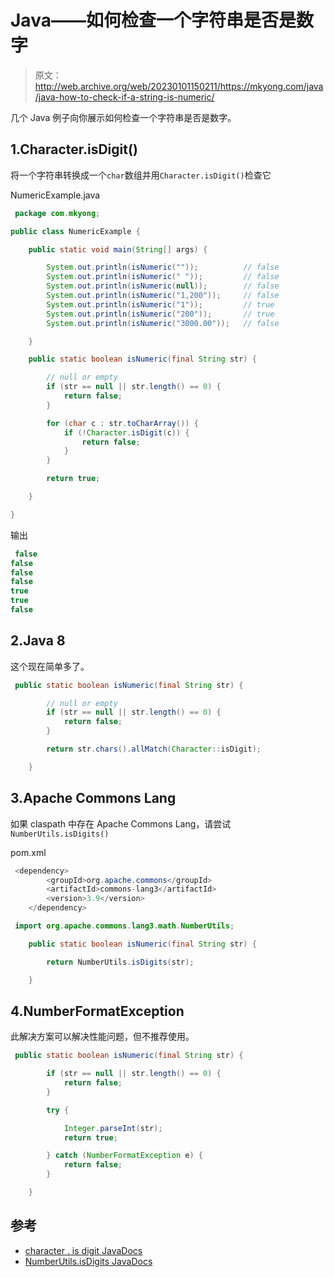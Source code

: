 # Java——如何检查一个字符串是否是数字

> 原文：<http://web.archive.org/web/20230101150211/https://mkyong.com/java/java-how-to-check-if-a-string-is-numeric/>

几个 Java 例子向你展示如何检查一个字符串是否是数字。

## 1.Character.isDigit()

将一个字符串转换成一个`char`数组并用`Character.isDigit()`检查它

NumericExample.java

```java
 package com.mkyong;

public class NumericExample {

    public static void main(String[] args) {

        System.out.println(isNumeric(""));          // false
        System.out.println(isNumeric(" "));         // false
        System.out.println(isNumeric(null));        // false
        System.out.println(isNumeric("1,200"));     // false
        System.out.println(isNumeric("1"));         // true
        System.out.println(isNumeric("200"));       // true
        System.out.println(isNumeric("3000.00"));   // false

    }

    public static boolean isNumeric(final String str) {

        // null or empty
        if (str == null || str.length() == 0) {
            return false;
        }

        for (char c : str.toCharArray()) {
            if (!Character.isDigit(c)) {
                return false;
            }
        }

        return true;

    }

} 
```

输出

```java
 false
false
false
false
true
true
false 
```

## 2.Java 8

这个现在简单多了。

```java
 public static boolean isNumeric(final String str) {

        // null or empty
        if (str == null || str.length() == 0) {
            return false;
        }

        return str.chars().allMatch(Character::isDigit);

    } 
```

## 3.Apache Commons Lang

如果 claspath 中存在 Apache Commons Lang，请尝试`NumberUtils.isDigits()`

pom.xml

```java
 <dependency>
		<groupId>org.apache.commons</groupId>
		<artifactId>commons-lang3</artifactId>
		<version>3.9</version>
	</dependency> 
```

```java
 import org.apache.commons.lang3.math.NumberUtils;

	public static boolean isNumeric(final String str) {

        return NumberUtils.isDigits(str);

    } 
```

## 4.NumberFormatException

此解决方案可以解决性能问题，但不推荐使用。

```java
 public static boolean isNumeric(final String str) {

        if (str == null || str.length() == 0) {
            return false;
        }

        try {

            Integer.parseInt(str);
            return true;

        } catch (NumberFormatException e) {
            return false;
        }

    } 
```

## 参考

*   [character . is digit JavaDocs](http://web.archive.org/web/20221205121713/https://docs.oracle.com/javase/8/docs/api/java/lang/Character.html#isDigit-char-)
*   [NumberUtils.isDigits JavaDocs](http://web.archive.org/web/20221205121713/https://commons.apache.org/proper/commons-lang/apidocs/org/apache/commons/lang3/math/NumberUtils.html#isDigits-java.lang.String-)

<input type="hidden" id="mkyong-current-postId" value="15074">